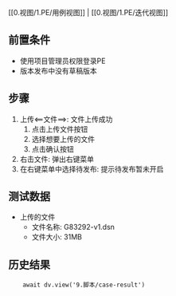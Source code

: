 [[0.视图/1.PE/用例视图]] | [[0.视图/1.PE/迭代视图]]

## 前置条件

- 使用项目管理员权限登录PE
- 版本发布中没有草稿版本

## 步骤

1. 上传<==文件==>: 文件上传成功
	1. 点击上传文件按钮
	2. 选择想要上传的文件
	3. 点击确认按钮
2. 右击文件: 弹出右键菜单
3. 在右键菜单中选择待发布: 提示待发布暂未开启

## 测试数据

- 上传的文件
	- 文件名称: G83292-v1.dsn
	- 文件大小: 31MB

## 历史结果

```dataviewjs
    await dv.view('9.脚本/case-result')
```

